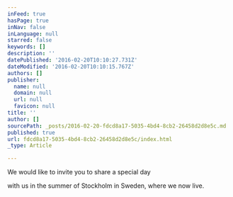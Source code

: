 ```yaml
---
inFeed: true
hasPage: true
inNav: false
inLanguage: null
starred: false
keywords: []
description: ''
datePublished: '2016-02-20T10:10:27.731Z'
dateModified: '2016-02-20T10:10:15.767Z'
authors: []
publisher:
  name: null
  domain: null
  url: null
  favicon: null
title: ''
author: []
sourcePath: _posts/2016-02-20-fdcd8a17-5035-4bd4-8cb2-26458d2d8e5c.md
published: true
url: fdcd8a17-5035-4bd4-8cb2-26458d2d8e5c/index.html
_type: Article

---
```

We would like to invite you to share a special day

with us in the summer of Stockholm in Sweden, where we now live.